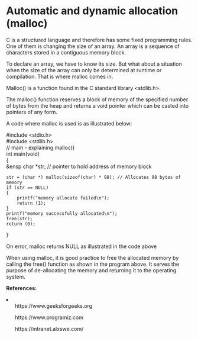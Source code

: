 <h1>Automatic and dynamic allocation (malloc)</h1>
<p>C is a structured language and therefore has some fixed programming rules. One of them is changing the size of an array. An array is a        sequence of characters stored in a contiguous memory block.</p>
<p>To declare an array, we have to know its size. But what about a situation when the size of the array can only be determined at runtime or     compilation. That is where malloc comes in.</p>
<p>Malloc() is a function found in the C standard library &ltstdlib.h&gt.<br>
<p>The malloc() function reserves a block of memory of the specified number of bytes from the heap and returns a void pointer which can be casted into pointers of any form.</p>
<p>A code where malloc is used is as illustrated below:</p>
<p>
#include &ltstdio.h&gt<br>
#include &ltstdlib.h&gt<br>
// main - explaining malloc()<br>
int main(void)<br>
{<br> &ensp
    char *str; // pointer to hold address of memory block

    str = (char *) malloc(sizeof(char) * 98); // Allocates 98 bytes of memory
    if (str == NULL)
    {
        printf("memory allocate failed\n");
        return (1);
    }
    printf("memory successfully allocated\n");
    free(str);
    return (0);
}
</p>
<p>On error, malloc returns NULL as illustrated in the code above<br>
<p>When using malloc, it is good practice to free the allocated memory by calling the free() function as shown in the program above. It serves   the purpose of de-allocating the memory and returning it to the operating system.</p>
<p><b>References:</b></p>
<li>
<ul>https://www.geeksforgeeks.org</ul>
<ul>https://www.programiz.com</ul>
<ul>https://intranet.alxswe.com/</ul>
</li>
